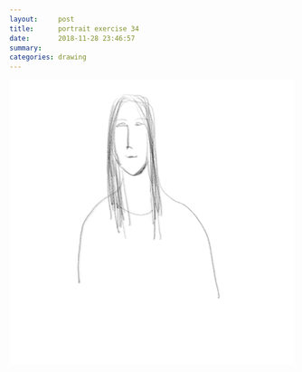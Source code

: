 ```yaml
---
layout:     post
title:      portrait exercise 34
date:       2018-11-28 23:46:57
summary:    
categories: drawing
---
```

![portrait exercise 34](/images/diary/portrait-exercise-34.png "zm")
